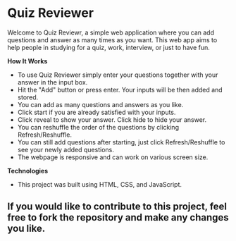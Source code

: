 # Quiz Reviewer

Welcome to Quiz Reviewr, a simple web application where you can add questions and answer as many times as you want. This web app aims to help people in studying for a quiz, work, interview, or just to have fun.

**How It Works**
- To use Quiz Reviewer simply enter your questions together with your answer in the input box.
- Hit the "Add" button or press enter. Your inputs will be then added and stored.
- You can add as many questions and answers as you like.
- Click start if you are already satisfied with your inputs.
- Click reveal to show your answer. Click hide to hide your answer.
- You can reshuffle the order of the questions by clicking Refresh/Reshuffle.
- You can still add questions after starting, just click Refresh/Reshuffle to see your newly added questions.
- The webpage is responsive and can work on various screen size.

**Technologies**
- This project was built using HTML, CSS, and JavaScript.

If you would like to contribute to this project, feel free to fork the repository and make any changes you like. 
----


